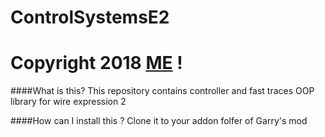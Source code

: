 # ControlSystemsE2

# Copyright 2018 [ME](http://steamcommunity.com/profiles/76561197988124141) !

####What is this?
This repository contains controller and fast traces OOP library for wire expression 2 

####How can I install this ?
Clone it to your addon folfer of Garry's mod


